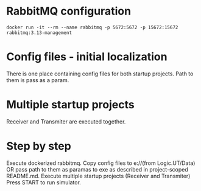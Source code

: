 # RabbitMQ configuration
```
docker run -it --rm --name rabbitmq -p 5672:5672 -p 15672:15672 rabbitmq:3.13-management
```
# Config files - initial localization
There is one place containing 
config files for both startup projects.
Path to them is pass as a param.

# Multiple startup projects
Receiver and Transmiter are executed together.

# Step by step
Execute dockerized rabbitmq.
Copy config files to e://(from Logic.UT/Data)
OR pass path to them as paramas to exe as described in project-scoped README.md.
Execute multiple startup projects (Receiver and Transmiter)
Press START to run simulator.